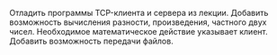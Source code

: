 Отладить программы ТСP-клиента и сервера из лекции.
Добавить возможность вычисления разности, произведения, частного
двух чисел. Необходимое математическое действие указывает клиент.
Добавить возможность передачи файлов.
